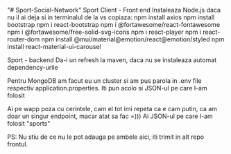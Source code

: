 "# Sport-Social-Network" 
Sport Client - Front end
Instaleaza Node.js daca nu il ai deja si in terminalul de la vs copiaza:
npm install axios
npm install bootstrap
npm i react-bootstrap
npm i @fortawesome/react-fontawesome
npm i @fortawesome/free-solid-svg-icons
npm i react-player
npm i react-router-dom
npm install @mui/material@emotion/react@emotion/styled
npm install react-material-ui-carousel

Sport - backend 
Da-i un refresh la maven, daca nu se instaleaza automat dependency-urile

Pentru MongoDB am facut eu un cluster si am pus parola in .env file respectiv application.properties. Iti pun acolo si JSON-ul pe care l-am folosit

Ai pe wapp poza cu cerintele, cam el tot imi repeta ca e cam putin, ca am doar un singur endpoint, macar atat sa fac =)))
Ai JSON-ul pe care l-am folosit "sports"

PS: Nu stiu de ce nu le pot adauga pe ambele aici, iti trimit in alt repo frontul.
